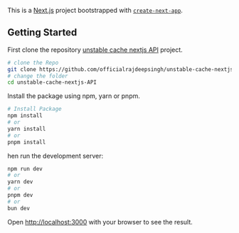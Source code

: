 This is a [Next.js](https://nextjs.org/) project bootstrapped with [`create-next-app`](https://github.com/vercel/next.js/tree/canary/packages/create-next-app).

## Getting Started

First clone the repository [unstable cache nextjs API](https://github.com/officialrajdeepsingh/unstable-cache-nextjs-API) project.

```bash
# clone the Repo
git clone https://github.com/officialrajdeepsingh/unstable-cache-nextjs-API.git
# change the folder
cd unstable-cache-nextjs-API
```

Install the package using npm, yarn or pnpm.

```bash
# Install Package
npm install
# or
yarn install
# or
pnpm install
```

 hen run the development server:

```bash
npm run dev
# or
yarn dev
# or
pnpm dev
# or
bun dev
```

Open [http://localhost:3000](http://localhost:3000) with your browser to see the result.